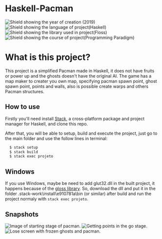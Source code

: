 # Haskell-Pacman
![Shield showing the year of creation (2019)](https://img.shields.io/badge/Year-2019-red)
![Shield showing the language of project(Haskell)](https://img.shields.io/badge/Language-Haskell-blueviolet)
![Shield showing the library used in project(Floss)](https://img.shields.io/badge/Library-Gloss-orange)
![Shield showing the course of project(Programming Paradigm)](https://img.shields.io/badge/Course-Programming%20Paradigm-blue)


# What is this project?
This project is a simplified Pacman made in Haskell, it does not have fruits or power up and the ghosts doesn't have the original AI. The game has a map maker to creater you own map, specifying pacman spawn point, ghost spawn point, points and walls, also is possible create warps and others Pacman structures.

## How to use
Firstly you'll need install [Stack](https://docs.haskellstack.org/en/stable/), a cross-platform package and project manager for Haskell, and clone this repo.

After that, you will be able to setup, build and execute the project, just go to the main folder and use the follow lines in terminal: 

```bash
  $ stack setup
  $ stack build
  $ stack exec projeto
```

## Windows

If you use Windows, maybe be need to add glut32.dll in the built project, it happens because of the [gloss library](http://gloss.ouroborus.net/). So, download the dll and put it in the folder .stack-work\install\e910781a\bin (or similar) after build and run the project normaly with `stack exec projeto`.

## Snapshots

![Image of starting stage of pacman](https://i.imgur.com/OLT27i6.png).
![Getting points in the go stage](https://i.imgur.com/pMdN6p6.png).
![Lose screen with frozen ghosts and pacman](https://i.imgur.com/QCCTCLc.png).

